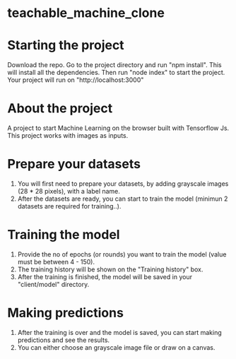 # teachable_machine_clone

# Starting the project
Download the repo.
Go to the project directory and run "npm install". This will install all the dependencies.
Then run "node index" to start the project. Your project will run on "http://localhost:3000"

# About the project
A project to start Machine Learning on the browser built with Tensorflow Js. This project works with images as inputs.

# Prepare your datasets
1. You will first need to prepare your datasets, by adding grayscale images (28 * 28 pixels), with a label name.
2. After the datasets are ready, you can start to train the model (minimun 2 datasets are required for training..).

# Training the model
1. Provide the no of epochs (or rounds) you want to train the model (value must be between 4 - 150).
2. The training history will be shown on the "Training history" box.
3. After the training is finished, the model will be saved in your "client/model" directory.

# Making predictions
1. After the training is over and the model is saved, you can start making predictions and see the results.
2. You can either choose an grayscale image file or draw on a canvas.
